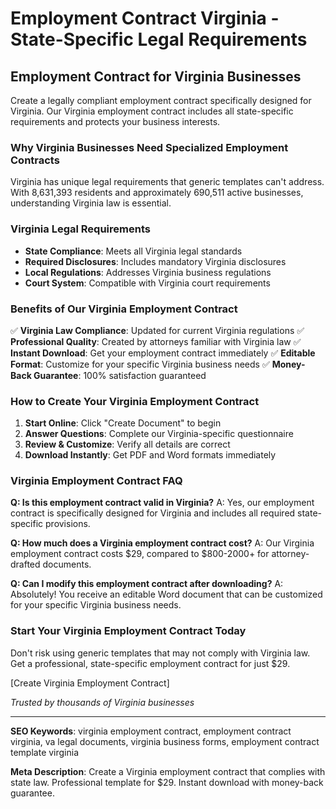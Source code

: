 # Employment Contract Virginia - State-Specific Legal Requirements

## Employment Contract for Virginia Businesses

Create a legally compliant employment contract specifically designed for Virginia. Our Virginia employment contract includes all state-specific requirements and protects your business interests.

### Why Virginia Businesses Need Specialized Employment Contracts

Virginia has unique legal requirements that generic templates can't address. With 8,631,393 residents and approximately 690,511 active businesses, understanding Virginia law is essential.

### Virginia Legal Requirements

- **State Compliance**: Meets all Virginia legal standards
- **Required Disclosures**: Includes mandatory Virginia disclosures
- **Local Regulations**: Addresses Virginia business regulations
- **Court System**: Compatible with Virginia court requirements

### Benefits of Our Virginia Employment Contract

✅ **Virginia Law Compliance**: Updated for current Virginia regulations
✅ **Professional Quality**: Created by attorneys familiar with Virginia law
✅ **Instant Download**: Get your employment contract immediately
✅ **Editable Format**: Customize for your specific Virginia business needs
✅ **Money-Back Guarantee**: 100% satisfaction guaranteed

### How to Create Your Virginia Employment Contract

1. **Start Online**: Click "Create Document" to begin
2. **Answer Questions**: Complete our Virginia-specific questionnaire
3. **Review & Customize**: Verify all details are correct
4. **Download Instantly**: Get PDF and Word formats immediately

### Virginia Employment Contract FAQ

**Q: Is this employment contract valid in Virginia?**
A: Yes, our employment contract is specifically designed for Virginia and includes all required state-specific provisions.

**Q: How much does a Virginia employment contract cost?**
A: Our Virginia employment contract costs $29, compared to $800-2000+ for attorney-drafted documents.

**Q: Can I modify this employment contract after downloading?**
A: Absolutely! You receive an editable Word document that can be customized for your specific Virginia business needs.

### Start Your Virginia Employment Contract Today

Don't risk using generic templates that may not comply with Virginia law. Get a professional, state-specific employment contract for just $29.

[Create Virginia Employment Contract]

_Trusted by thousands of Virginia businesses_

---

**SEO Keywords**: virginia employment contract, employment contract virginia, va legal documents, virginia business forms, employment contract template virginia

**Meta Description**: Create a Virginia employment contract that complies with state law. Professional template for $29. Instant download with money-back guarantee.
